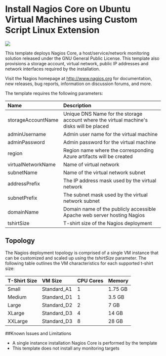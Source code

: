 # Install Nagios Core on Ubuntu Virtual Machines using Custom Script Linux Extension

<a href="https://azuredeploy.net/" target="_blank">
    <img src="http://azuredeploy.net/deploybutton.png"/>
</a>

This template deploys Nagios Core, a host/service/network monitoring solution released under the GNU General Public License. This template also provisions a storage account, virtual network, public IP addresses and network interfaces required by the installation.

Visit the Nagios homepage at http://www.nagios.org for documentation, new releases, bug reports, information on discussion forums, and more.

The template requires the following parameters:

| Name   | Description    |
|:--- |:---|
| storageAccountName  | Unique DNS Name for the storage account where the virtual machine's disks will be placed |
| adminUsername  | Admin user name for the virtual machine  |
| adminPassword  | Admin password for the virtual machine  |
| region | Region name where the corresponding Azure artifacts will be created |
| virtualNetworkName | Name of virtual network |
| subnetName | Name of the virtual network subnet |
| addressPrefix | The IP address mask used by the virtual network |
| subnetPrefix | The subnet mask used by the virtual network subnet |
| domainName | Domain name of the publicly accessible Apache web server hosting Nagios |
| tshirtSize | T-shirt size of the Nagios deployment |

Topology
--------
The Nagios deployment topology is comprised of a single VM instance that can be customized and scaled up using the _tshirtSize_ parameter. The following table outlines the VM characteristics for each supported t-shirt size:

| T-Shirt Size | VM Size | CPU Cores | Memory |
|:--- |:---|:---|:---|
| Small | Standard_A1 | 1 | 1.75 GB |
| Medium | Standard_D1 | 1 | 3.5 GB |
| Large | Standard_D2 | 2 | 7 GB |
| XLarge | Standard_D3 | 4 | 14 GB |
| XXLarge | Standard_D3 | 8 | 28 GB |

##Known Issues and Limitations
- A single instance installation Nagios Core is performed by the template
- This template does not install any monitoring targets